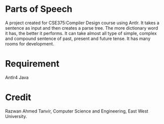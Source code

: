 # Parts of Speech 
A project created for CSE375:Compiler Design course using Antlr. It takes a sentence as input and then creates a parse tree. The more dictionary word it has, the better it performs. It can take almost all type of simple, complex and compound sentence of past, present and future tense. It has many rooms for development. 

# Requirement 
  Antlr4
  Java 

# Credit 
Razwan Ahmed Tanvir, 
Computer Science and Engineering, East West University.
